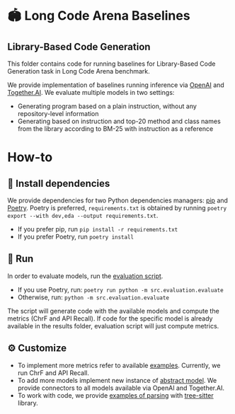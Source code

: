 # 🏟️ Long Code Arena Baselines
## Library-Based Code Generation

This folder contains code for running baselines for Library-Based Code Generation task in Long Code Arena benchmark.

We provide implementation of baselines running inference via [OpenAI](https://platform.openai.com/docs/overview) and [Together.AI](https://www.together.ai/).
We evaluate multiple models in two settings: 
* Generating program based on a plain instruction, without any repository-level information
* Generating based on instruction and top-20 method and class names from the library according to BM-25 with instruction as a reference

# How-to

## 💾 Install dependencies

We provide dependencies for two Python dependencies managers: [pip](https://pip.pypa.io/en/stable/) and [Poetry](https://python-poetry.org/docs/). Poetry is preferred, `requirements.txt` is obtained by running `poetry export --with dev,eda --output requirements.txt`.

* If you prefer pip, run `pip install -r requirements.txt`
* If you prefer Poetry, run `poetry install`

## 🚀 Run

In order to evaluate models, run the [evaluation script](src/evaluation/evaluate.py).

* If you use Poetry, run: `poetry run python -m src.evaluation.evaluate`
* Otherwise, run: `python -m src.evaluation.evaluate`

The script will generate code with the available models and compute the metrics (ChrF and API Recall). 
If code for the specific model is already available in the results folder, evaluation script will just compute metrics.


## ⚙️ Customize

* To implement more metrics refer to available [examples](src/metrics). Currently, we run ChrF and API Recall.
* To add more models implement new instance of [abstract model](src/models/example_generation_model.py). We provide connectors to all models available via OpenAI and Together.AI.
* To work with code, we provide [examples of parsing](src/context) with [tree-sitter](https://github.com/tree-sitter/py-tree-sitter) library.
